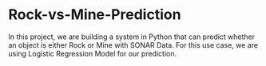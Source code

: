 # Rock-vs-Mine-Prediction
In this project, we are building a system in Python that can predict whether an object is either Rock or Mine with SONAR Data. For this use case, we are using Logistic Regression Model for our prediction.
